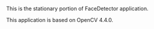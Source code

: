 This is the stationary portion of FaceDetector application.

This application is based on OpenCV 4.4.0.
